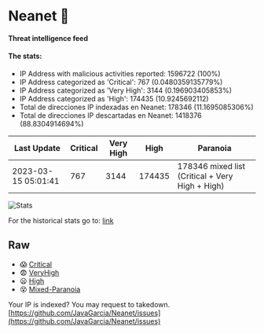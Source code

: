 # Neanet :hocho:
#### Threat intelligence feed
#### The stats:

- IP Address with malicious activities reported: 1596722 (100%)
- IP Address categorized as 'Critical':  767 (0.0480359135779%)
- IP Address categorized as 'Very High':  3144 (0.196903405853%)
- IP Address categorized as 'High':  174435 (10.9245692112)
- Total de direcciones IP indexadas en Neanet:  178346 (11.1695085306%)
- Total de direcciones IP descartadas en Neanet:  1418376 (88.8304914694%)

| Last Update | Critical | Very High | High | Paranoia |
| --- | --- | --- | --- | --- |
| 2023-03-15 05:01:41 | 767 | 3144 | 174435 | 178346 mixed list (Critical + Very High + High)|

![Stats](https://docs.google.com/spreadsheets/d/e/2PACX-1vSnaNMIXVabIpDJjufMlzH7poXnshF3mgd8Is1g9ytUEzVsP5my4Trn8f-xkoLLQ38xpL3HtmUexLo6/pubchart?oid=501124687&format=image)

For the historical stats go to: [link](/stats.csv)
## Raw
- :scream: [Critical](https://raw.githubusercontent.com/JavaGarcia/Neanet/master/blacklists/neanet_critical.txt)
- :fearful: [VeryHigh](https://raw.githubusercontent.com/JavaGarcia/Neanet/master/blacklists/neanet_veryHigh.txtt)
- :frowning: [High](https://raw.githubusercontent.com/JavaGarcia/Neanet/master/blacklists/neanet_high.txt)
- :dizzy_face: [Mixed-Paranoia](https://raw.githubusercontent.com/JavaGarcia/Neanet/master/blacklists/neanet_all.txt)


Your IP is indexed? You may request to takedown. [https://github.com/JavaGarcia/Neanet/issues](https://github.com/JavaGarcia/Neanet/issues)
















































































































































































































































































































































































































































































































































































































































































































































































































































































































































































































































































































































































































































































































































































































































































































































































































































































































































































































































































































































































































































































































































































































































































































































































































































































































































































































































































































































































































































































































































































































































































































































































































































































































































































































































































































































































































































































































































































































































































































































































































































































































































































































































































































































































































































































































































































































































































































































































































































































































































































































































































































































































































































































































































































































































































































































































































































































































































































































































































































































































































































































































































































































































































































































































































































































































































































































































































































































































































































































































































































































































































































































































































































































































































































































































































































































































































































































































































































































































































































































































































































































































































































































































































































































































































































































































































































































































































































































































































































































































































































































































































































































































































































































































































































































































































































































































































































































































































































































































































































































































































































































